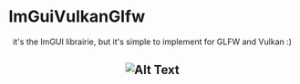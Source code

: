 ImGuiVulkanGlfw
===

<center>it's the ImGUI librairie, but it's simple to implement for GLFW and Vulkan :)

![Alt Text](https://i.pinimg.com/originals/50/c5/f1/50c5f1847013012ee0f25f67fdddb8d9.gif)
---
</center>
